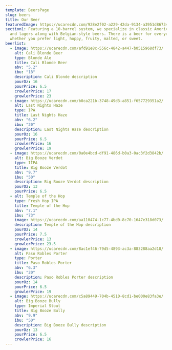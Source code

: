 ```yaml
---
template: BeersPage
slug: beers
title: Our Beer
featuredImage: https://ucarecdn.com/928e2f02-a229-42da-9134-a3951d86734b/-/crop/1970x1367/18,233/-/preview/
section1: Featuring a 10-barrel system, we specialize in classic American ales
  and lagers along with Belgian-style beers. There is a beer for everyone -
  whether you prefer light, hoppy, fruity, malted, or sweet.
beerlist:
  - image: https://ucarecdn.com/afd91e8c-556c-4842-a447-b0515968df73/
    alt: Cali Blonde Beer
    type: Blonde Ale
    title: Cali Blonde Beer
    abv: "5.2"
    ibu: "18"
    description: Cali Blonde description
    pourOz: 16
    pourPrice: 6.5
    crowlerPrice: 17
    growlerPrice: 23
  - image: https://ucarecdn.com/b0ca221b-3748-49d3-a851-f657729351a2/
    alt: Last Nights Haze
    type: IPA
    title: Last Nights Haze
    abv: "6.2"
    ibu: "20"
    description: Last Nights Haze description
    pourOz: 16
    pourPrice: 6.5
    crowlerPrice: 16
    growlerPrice: 19
  - image: https://ucarecdn.com/0a0e4bcd-df91-486d-b0a3-0ac3f2d3842b/
    alt: Big Booze Verdot
    type: IIPA
    title: Big Booze Verdot
    abv: "9.7"
    ibu: "50"
    description: Big Booze Verdot description
    pourOz: 13
    pourPrice: 6.5
  - alt: Temple of the Hop
    type: Fresh Hop IPA
    title: Temple of the Hop
    abv: "7.1"
    ibu: "73"
    image: https://ucarecdn.com/aa110474-1c77-4bd0-8c70-1647e318d073/
    description: Temple of the Hop description
    pourOz: 14
    pourPrice: 7.5
    crowlerPrice: 13
    growlerPrice: 23.5
  - image: https://ucarecdn.com/8ac1ef46-79d5-4893-ac3a-883288aa2d18/
    alt: Paso Robles Porter
    type: Porter
    title: Paso Robles Porter
    abv: "6.3"
    ibu: "20"
    description: Paso Robles Porter description
    pourOz: 14
    pourPrice: 6.5
    growlerPrice: 19
  - image: https://ucarecdn.com/c5a89449-704b-4510-8cd1-be000e83fa3e/
    alt: Big Booze Bully
    type: Imperial Stout
    title: Big Booze Bully
    abv: "9.9"
    ibu: "50"
    description: Big Booze Bully description
    pourOz: 13
    pourPrice: 6.5
    crowlerPrice: 16
---
```


